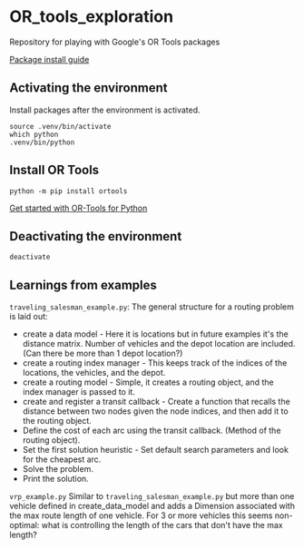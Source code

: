 # OR_tools_exploration
Repository for playing with Google's OR Tools packages

[Package install guide](https://packaging.python.org/en/latest/guides/installing-using-pip-and-virtual-environments/)

## Activating the environment  
Install packages after the environment is activated.  
```
source .venv/bin/activate  
which python  
.venv/bin/python
```
## Install OR Tools
`python -m pip install ortools`

[Get started with OR-Tools for Python](https://developers.google.com/optimization/introduction/python)


## Deactivating the environment  
`deactivate`  


## Learnings from examples
`traveling_salesman_example.py`: The general structure for a routing problem is laid out:
* create a data model - Here it is locations but in future examples it's the distance matrix.  Number of vehicles and the depot location are included. (Can there be more than 1 depot location?)
* create a routing index manager - This keeps track of the indices of the locations, the vehicles, and the depot.
* create a routing model - Simple, it creates a routing object, and the index manager is passed to it.
* create and register a transit callback - Create a function that recalls the distance between two nodes given the node indices, and then add it to the routing object.
* Define the cost of each arc using the transit callback. (Method of the routing object).
* Set the first solution heuristic - Set default search parameters and look for the cheapest arc.
* Solve the problem.
* Print the solution.

`vrp_example.py`
Similar to `traveling_salesman_example.py` but more than one vehicle defined in create_data_model and adds a Dimension associated with the max route length of one vehicle.  For 3 or more vehicles this seems non-optimal:  what is controlling the length of the cars that don't have the max length?


